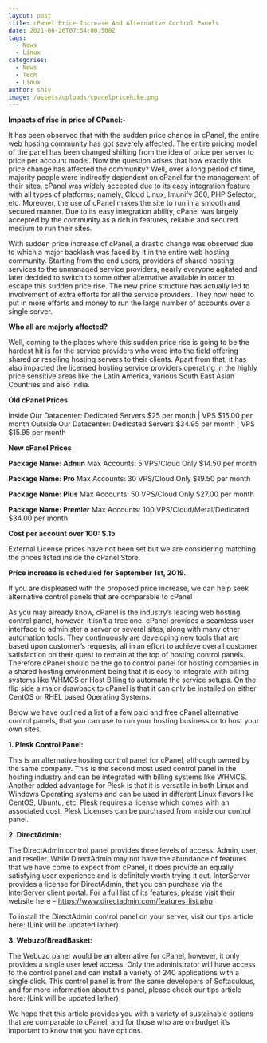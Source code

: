 ```yaml
---
layout: post
title: cPanel Price Increase And Alternative Control Panels
date: 2021-06-26T07:54:00.500Z
tags:
  - News
  - Linux
categories:
  - News
  - Tech
  - Linux
author: shiv
image: /assets/uploads/cpanelpricehike.png
---
```

**Impacts of rise in price of CPanel:-**

It has been observed that with the sudden price change in cPanel, the entire web hosting community has got severely affected. The entire pricing model of the panel has been changed shifting from the idea of price per server to price per account model. Now the question arises that how exactly this price change has affected the community? Well, over a long period of time, majority people were indirectly dependent on cPanel for the management of their sites. cPanel was widely accepted due to its easy integration feature with all types of platforms, namely, Cloud Linux, Imunify 360, PHP Selector, etc. Moreover, the use of cPanel makes the site to run in a smooth and secured manner. Due to its easy integration ability, cPanel was largely accepted by the community as a rich in features, reliable and secured medium to run their sites.

With sudden price increase of cPanel, a drastic change was observed due to which a major backlash was faced by it in the entire web hosting community. Starting from the end users, providers of shared hosting services to the unmanaged service providers, nearly everyone agitated and later decided to switch to some other alternative available in order to escape this sudden price rise. The new price structure has actually led to involvement of extra efforts for all the service providers. They now need to put in more efforts and money to run the large number of accounts over a single server.

**Who all are majorly affected?**

Well, coming to the places where this sudden price rise is going to be the hardest hit is for the service providers who were into the field offering shared or reselling hosting servers to their clients. Apart from that, it has also impacted the licensed hosting service providers operating in the highly price sensitive areas like the Latin America, various South East Asian Countries and also India.

**Old cPanel Prices**

Inside Our Datacenter: Dedicated Servers $25 per month | VPS $15.00 per month
Outside Our Datacenter: Dedicated Servers $34.95 per month | VPS $15.95 per month

**New cPanel Prices**

**Package Name: Admin**
Max Accounts: 5
VPS/Cloud Only
$14.50 per month

**Package Name: Pro**
Max Accounts: 30
VPS/Cloud Only
$19.50 per month

**Package Name: Plus**
Max Accounts: 50
VPS/Cloud Only
$27.00 per month

**Package Name: Premier**
Max Accounts: 100
VPS/Cloud/Metal/Dedicated
$34.00 per month


**Cost per account over 100: $.15**

External License prices have not been set but we are considering matching the prices listed inside the cPanel Store.

**Price increase is scheduled for September 1st, 2019.**

If you are displeased with the proposed price increase, we can help seek alternative control panels that are comparable to cPanel

As you may already know, cPanel is the industry’s leading web hosting control panel, however, it isn’t a free one. cPanel provides a seamless user interface to administer a server or several sites, along with many other automation tools. They continuously are developing new tools that are based upon customer’s requests, all in an effort to achieve overall customer satisfaction on their quest to remain at the top of hosting control panels. Therefore cPanel should be the go to control panel for hosting companies in a shared hosting environment being that it is easy to integrate with billing systems like WHMCS or Host Billing to automate the service setups. On the flip side a major drawback to cPanel is that it can only be installed on either CentOS or RHEL based Operating Systems.

Below we have outlined a list of a few paid and free cPanel alternative control panels, that you can use to run your hosting business or to host your own sites.

**1. Plesk Control Panel:**

This is an alternative hosting control panel for cPanel, although owned by the same company. This is the second most used control panel in the hosting industry and can be integrated with billing systems like WHMCS. Another added advantage for Plesk is that it is versatile in both Linux and Windows Operating systems and can be used in different Linux flavors like CentOS, Ubuntu, etc. Plesk requires a license which comes with an associated cost. Plesk Licenses can be purchased from inside our control panel.

**2. DirectAdmin:**

The DirectAdmin control panel provides three levels of access: Admin, user, and reseller. While DirectAdmin may not have the abundance of features that we have come to expect from cPanel, it does provide an equally satisfying user experience and is definitely worth trying it out. InterServer provides a license for DirectAdmin, that you can purchase via the InterServer client portal. For a full list of its features, please visit their website here – https://www.directadmin.com/features_list.php

To install the DirectAdmin control panel on your server, visit our tips article here: (Link will be updated lather)



**3. Webuzo/BreadBasket:**

The Webuzo panel would be an alternative for cPanel, however, it only provides a single user level access. Only the administrator will have access to the control panel and can install a variety of 240 applications with a single click. This control panel is from the same developers of Softaculous, and for more information about this panel, please check our tips article here:  (Link will be updated lather)

We hope that this article provides you with a variety of sustainable options that are comparable to cPanel, and for those who are on budget it’s important to know that you have options.